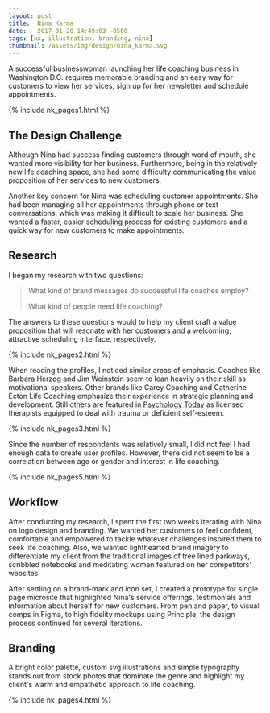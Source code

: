 ```yaml
---
layout: post
title:  Nina Karma
date:   2017-01-20 14:49:03 -0500 
tags: [ux, illustration, branding, nina]
thumbnail: /assets/img/design/nina_karma.svg
---
```


A successful businesswoman launching her life coaching business in Washington D.C. requires memorable branding and an easy way for customers to view her services, sign up for her newsletter and schedule appointments. 

{% include nk_pages1.html %}

## The Design Challenge
Although Nina had success finding customers through word of mouth, she wanted more visibility for her business. Furthermore, being in the relatively new life coaching space, she had some difficulty communicating the value proposition of her services to new customers.

Another key concern for Nina was scheduling customer appointments. She had been managing all her appointments through phone or text conversations, which was making it difficult to scale her business. She wanted a faster, easier scheduling process for existing customers and a quick way for new customers to make appointments.

## Research
I began my research with two questions: 

<blockquote class="blockquote">
<p>What kind of brand messages do successful life coaches employ?</p>
<p>What kind of people need life coaching?</p>
</blockquote>

The answers to these questions would to help my client craft a value proposition that will resonate with her customers and a welcoming, attractive scheduling interface, respectively.

{% include nk_pages2.html %}

When reading the profiles, I noticed similar areas of emphasis. Coaches like Barbara Herzog and Jim Weinstein seem to lean heavily on their skill as motivational speakers. Other brands like Carey Coaching and Catherine Ecton Life Coaching emphasize their experience in strategic planning and development. Still others are featured in [Psychology Today](https://www.psychologytoday.com/us/therapists/life-coaching/dc/washington) as licensed therapists equipped to deal with trauma or deficient self-esteem.

{% include nk_pages3.html %}

Since the number of respondents was relatively small, I did not feel I had enough data to create user profiles. However, there did not seem to be a correlation between age or gender and interest in life coaching.

{% include nk_pages5.html %}

## Workflow

After conducting my research, I spent the first two weeks iterating with Nina on logo design and branding. We wanted her customers to feel confident, comfortable and empowered to tackle whatever challenges inspired them to seek life coaching. Also, we wanted lighthearted brand imagery to differentiate my client from the traditional images of tree lined parkways, scribbled notebooks and meditating women featured on her competitors' websites. 

<!-- {% include nk_pages6.html %} -->

After settling on a brand-mark and icon set, I created a prototype for single page microsite that highlighted Nina's service offerings, testimonials and information about herself for new customers. From pen and paper, to visual comps in Figma, to high fidelity mockups using Principle, the design process continued for several iterations.

## Branding

A bright color palette, custom svg illustrations and simple typography stands out from stock photos that dominate the genre and highlight my client's warm and empathetic approach to life coaching.

{% include nk_pages4.html %}
